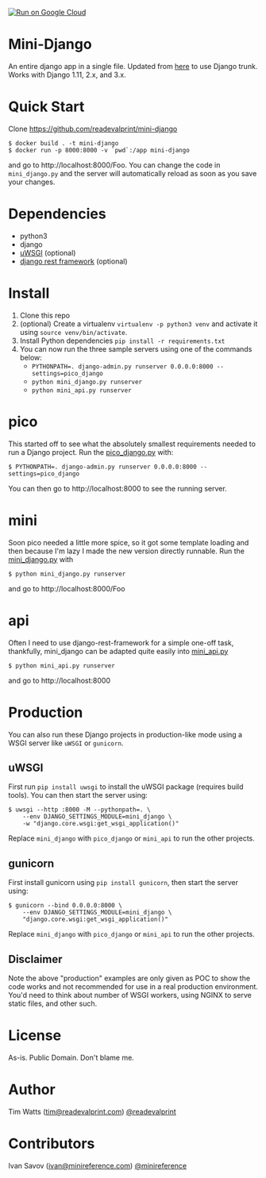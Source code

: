 [![Run on Google Cloud](https://storage.googleapis.com/cloudrun/button.svg)](https://console.cloud.google.com/cloudshell/editor?shellonly=true&cloudshell_image=gcr.io/cloudrun/button&cloudshell_git_repo=https://github.com/readevalprint/mini-django)

Mini-Django
===========
An entire django app in a single file. Updated from [here](http://olifante.blogs.com/covil/2010/04/minimal-django.html) to use Django trunk. Works with Django 1.11, 2.x, and 3.x.


Quick Start
===========

Clone https://github.com/readevalprint/mini-django

    $ docker build . -t mini-django
    $ docker run -p 8000:8000 -v `pwd`:/app mini-django

and go to http://localhost:8000/Foo. You can change the code in `mini_django.py`
and the server will automatically reload as soon as you save your changes.


Dependencies
============
* python3
* django
* [uWSGI](https://uwsgi-docs.readthedocs.io) (optional)
* [django rest framework](http://django-rest-framework.org) (optional)


Install
=======
1. Clone this repo
2. (optional) Create a virtualenv `virtualenv -p python3 venv`
   and activate it using `source venv/bin/activate`.
3. Install Python dependencies `pip install -r requirements.txt`
4. You can now run the three sample servers using one of the commands below:
   - `PYTHONPATH=. django-admin.py runserver 0.0.0.0:8000 --settings=pico_django`
   - `python mini_django.py runserver`
   - `python mini_api.py runserver`



pico
====
This started off to see what the absolutely smallest requirements needed to run a Django project. Run the [pico_django.py](https://github.com/readevalprint/mini-django/blob/master/pico_django.py) with:

    $ PYTHONPATH=. django-admin.py runserver 0.0.0.0:8000 --settings=pico_django

You can then go to http://localhost:8000 to see the running server.


mini
====
Soon pico needed a little more spice, so it got some template loading and then because I'm lazy I made the new version directly runnable. Run the [mini_django.py](https://github.com/readevalprint/mini-django/blob/master/mini_django.py) with 

    $ python mini_django.py runserver
    
and go to http://localhost:8000/Foo


api
===
Often I need to use django-rest-framework for a simple one-off task, thankfully, mini_django can be adapted quite easily into [mini_api.py](https://github.com/readevalprint/mini-django/blob/master/mini_api.py)

    $ python mini_api.py runserver
    
and go to http://localhost:8000



Production
==========
You can also run these Django projects in production-like mode using a WSGI server
like `uWSGI` or `gunicorn`.

uWSGI
-----
First run `pip install uwsgi` to install the uWSGI package (requires build tools).
You can then start the server using:

    $ uwsgi --http :8000 -M --pythonpath=. \
        --env DJANGO_SETTINGS_MODULE=mini_django \
        -w "django.core.wsgi:get_wsgi_application()"

Replace `mini_django` with `pico_django` or `mini_api` to run the other projects.

gunicorn
--------
First install gunicorn using `pip install gunicorn`, then start the server using:

    $ gunicorn --bind 0.0.0.0:8000 \
        --env DJANGO_SETTINGS_MODULE=mini_django \
        "django.core.wsgi:get_wsgi_application()"


Replace `mini_django` with `pico_django` or `mini_api` to run the other projects.


Disclaimer
----------
Note the above "production" examples are only given as POC to show the code works
and not recommended for use in a real production environment. You'd need to think
about number of WSGI workers, using NGINX to serve static files, and other such.



License
=======
As-is. Public Domain. Don't blame me.


Author
======
Tim Watts (tim@readevalprint.com) [@readevalprint](https://twitter.com/readevalprint)


Contributors
============
Ivan Savov (ivan@minireference.com) [@minireference](https://twitter.com/minireference)

